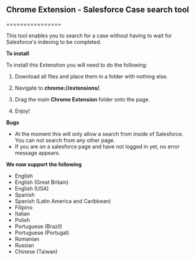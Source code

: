 ## Chrome Extension - Salesforce Case search tool
================

This tool enables you to search for a case without having to wait for Salesforce's indexing to be completed.

**To install**

To install this Extenstion you will need to do the following:

1) Download all files and place them in a folder with nothing else.

2) Navigate to **chrome://extensions/**.

3) Drag the main **Chrome Extension** folder onto the page.

4) Enjoy!

__**Bugs**__
- At the moment this will only allow a search from inside of Salesforce. You can not search from any other page.
- If you are on a salesforce page and have not logged in yet, no error message appears.

**We now support the following**
- English
- English (Great Britain)
- English (USA)
- Spanish
- Spanish (Latin America and Caribbean)
- Filipino
- Italian
- Polish
- Portuguese (Brazil)
- Portuguese (Portugal)
- Romanian
- Russian
- Chinese (Taiwan)
